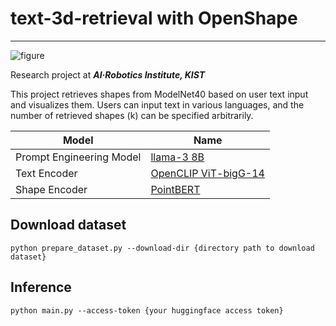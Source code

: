 # text-3d-retrieval with OpenShape
---
![figure](https://github.com/user-attachments/assets/9fa9cd58-ef7c-4cc9-9c69-cdb0ed2bdbb1)



Research project at **_AI·Robotics Institute, KIST_**

This project retrieves shapes from ModelNet40 based on user text input and visualizes them. Users can input text in various languages, and the number of retrieved shapes (k) can be specified arbitrarily.

| Model                    | Name                 |
|--------------------------|----------------------|
| Prompt Engineering Model | [llama-3 8B](https://huggingface.co/meta-llama/Meta-Llama-3-8B)           |
| Text Encoder             | [OpenCLIP ViT-bigG-14](https://github.com/mlfoundations/open_clip) |
| Shape Encoder            | [PointBERT](https://github.com/Colin97/OpenShape_code)            |




## Download dataset
```
python prepare_dataset.py --download-dir {directory path to download dataset}
```



## Inference
```
python main.py --access-token {your huggingface access token}
```

